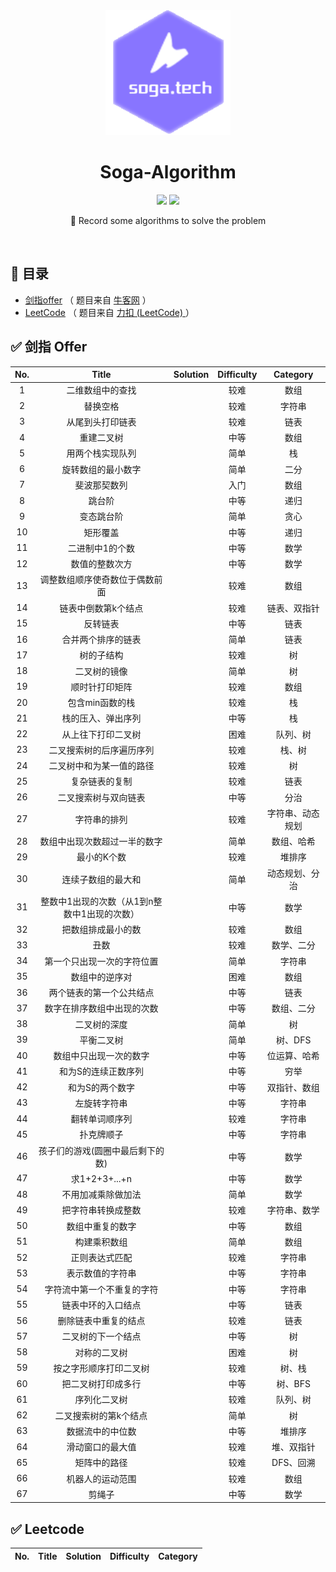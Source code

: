 <div align="center">
    <img src="images/logo.png" width="200px">
</div>

<h1 align="center">Soga-Algorithm</h1>

<div align="center">
    <a href="https://github.com/soga-tech/soga-algorithm"> <img src="https://badgen.net/github/stars/soga-tech/soga-algorithm?icon=github&color=4ab8a1"></a>
    <a href="https://github.com/soga-tech/soga-algorithm"> <img src="https://badgen.net/github/forks/soga-tech/soga-algorithm?icon=github&color=4ab8a1"></a>
</div>
<p align="center">
    🚀 Record some algorithms to solve the problem
</p>

<br>

## 📖 目录

- [剑指offer](https://github.com/soga-tech/soga-algorithm/tree/main/SwordOffer) （ 题目来自 [牛客网](https://www.nowcoder.com/ta/coding-interviews) ）
- [LeetCode](https://github.com/soga-tech/soga-algorithm) （ 题目来自 [力扣 (LeetCode) ](https://leetcode-cn.com/problemset/all/) ）

## ✅ 剑指 Offer

| No.    |  Title  |  Solution  |  Difficulty |  Category |
|:--------:|:----------------:|:--------:|:--------:|:--------:|
|1|二维数组中的查找| |较难|数组|
|2|替换空格| |较难|字符串|
|3|从尾到头打印链表| |较难|链表|
|4|重建二叉树| |中等|数组|
|5|用两个栈实现队列| |简单|栈|
|6|旋转数组的最小数字| |简单|二分|
|7|斐波那契数列| |入门|数组|
|8|跳台阶| |中等|递归|
|9|变态跳台阶| |简单|贪心|
|10|矩形覆盖| |中等|递归|
|11|二进制中1的个数| |中等|数学|
|12|数值的整数次方| |中等|数学|
|13|调整数组顺序使奇数位于偶数前面| |较难|数组|
|14|链表中倒数第k个结点| |较难|链表、双指针|
|15|反转链表| |中等|链表|
|16|合并两个排序的链表| |简单|链表|
|17|树的子结构| |较难|树|
|18|二叉树的镜像| |简单|树|
|19|顺时针打印矩阵| |较难|数组|
|20|包含min函数的栈| |较难|栈|
|21|栈的压入、弹出序列| |中等|栈|
|22|从上往下打印二叉树| |困难|队列、树|
|23|二叉搜索树的后序遍历序列| |较难|栈、树|
|24|二叉树中和为某一值的路径| |较难|树|
|25|复杂链表的复制| |较难|链表|
|26|二叉搜索树与双向链表| |中等|分治|
|27|字符串的排列| |较难|字符串、动态规划|
|28|数组中出现次数超过一半的数字| |简单|数组、哈希|
|29|最小的K个数| |较难|堆排序|
|30|连续子数组的最大和| |简单|动态规划、分治|
|31|整数中1出现的次数（从1到n整数中1出现的次数）| |中等|数学|
|32|把数组排成最小的数| |较难|数组|
|33|丑数| |较难|数学、二分|
|34|第一个只出现一次的字符位置| |简单|字符串|
|35|数组中的逆序对| |困难|数组|
|36|两个链表的第一个公共结点| |中等|链表|
|37|数字在排序数组中出现的次数| |中等|数组、二分|
|38|二叉树的深度| |简单|树|
|39|平衡二叉树| |简单|树、DFS|
|40|数组中只出现一次的数字| |中等|位运算、哈希|
|41|和为S的连续正数序列| |中等|穷举|
|42|和为S的两个数字| |中等|双指针、数组|
|43|左旋转字符串| |中等|字符串|
|44|翻转单词顺序列| |较难|字符串|
|45|扑克牌顺子| |中等|字符串|
|46|孩子们的游戏(圆圈中最后剩下的数)| |中等|数学|
|47|求1+2+3+...+n| |中等|数学|
|48|不用加减乘除做加法| |简单|数学|
|49|把字符串转换成整数| |较难|字符串、数学|
|50|数组中重复的数字| |中等|数组|
|51|构建乘积数组| |简单|数组|
|52|正则表达式匹配| |较难|字符串|
|53|表示数值的字符串| |中等|字符串|
|54|字符流中第一个不重复的字符| |中等|字符串|
|55|链表中环的入口结点| |中等|链表|
|56|删除链表中重复的结点| |较难|链表|
|57|二叉树的下一个结点| |中等|树|
|58|对称的二叉树| |困难|树|
|59|按之字形顺序打印二叉树| |较难|树、栈|
|60|把二叉树打印成多行| |中等|树、BFS|
|61|序列化二叉树| |较难|队列、树|
|62|二叉搜索树的第k个结点| |简单|树|
|63|数据流中的中位数| |中等|堆排序|
|64|滑动窗口的最大值| |较难|堆、双指针|
|65|矩阵中的路径| |较难|DFS、回溯|
|66|机器人的运动范围| |较难|数组|
|67|剪绳子| |中等|数学|

## ✅ Leetcode

| No.    |  Title  |  Solution  |  Difficulty |  Category |
|:--------:|:--------:|:--------:|:--------:|:--------:|
